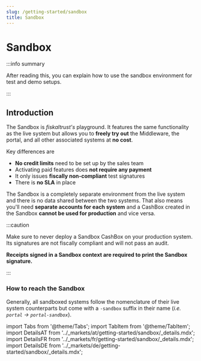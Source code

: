 ```yaml
---
slug: /getting-started/sandbox
title: Sandbox
---
```

# Sandbox

:::info summary

After reading this, you can explain how to use the sandbox environment for test and demo setups.

:::



## Introduction

The Sandbox is *fiskaltrust's* playground. It features the same functionality as the live system but allows you to **freely try out** the Middleware, the portal, and all other associated systems at **no cost**.

Key differences are

* **No credit limits** need to be set up by the sales team
* Activating paid features does **not require any payment**
* It only issues **fiscally non-compliant** test signatures
* There is **no SLA** in place



The Sandbox is a completely separate environment from the live system and there is no data shared between the two systems. That also means you'll need **separate accounts for each system** and a CashBox created in the Sandbox **cannot be used for production** and vice versa.



:::caution

Make sure to never deploy a Sandbox CashBox on your production system. Its signatures are not fiscally compliant and will not pass an audit.

**Receipts signed in a Sandbox context are required to print the Sandbox signature.**

:::



### How to reach the Sandbox

Generally, all sandboxed systems follow the nomenclature of their live system counterparts but come with a `-sandbox` suffix in their name (*i.e. `portal` &rarr; `portal-sandbox`*).



import Tabs from '@theme/Tabs';
import TabItem from '@theme/TabItem';
import DetailsAT from '../_markets/at/getting-started/sandbox/_details.mdx';
import DetailsFR from '../_markets/fr/getting-started/sandbox/_details.mdx';
import DetailsDE from '../_markets/de/getting-started/sandbox/_details.mdx';

<Tabs groupId="market">

  <TabItem value="AT" label="Austria">
    <DetailsAT />
  </TabItem>

  <TabItem value="FR" label="France">
    <DetailsFR />
  </TabItem>

  <TabItem value="DE" label="Germany">
    <DetailsDE />
  </TabItem>

</Tabs>